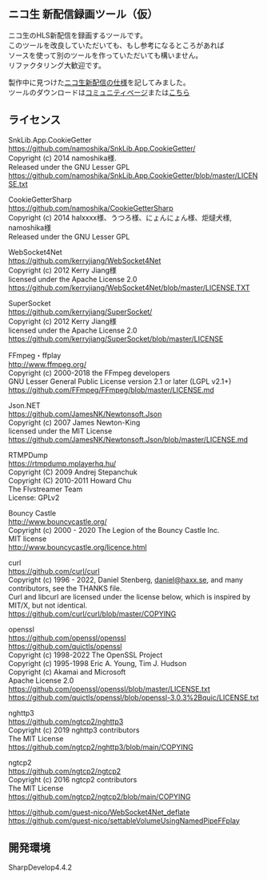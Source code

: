 ## ニコ生 新配信録画ツール（仮）  
  
ニコ生のHLS新配信を録画するツールです。  
このツールを改良していただいても、もし参考になるところがあれば  
ソースを使って別のツールを作っていただいても構いません。  
リファクタリング大歓迎です。  
  
製作中に見つけた[ニコ生新配信の仕様](siyou.md)を記してみました。  
ツールのダウンロードは[コミュニティページ](https://com.nicovideo.jp/community/co2414037)または[こちら](https://guest-nico.github.io/pages/downloads.html)　　

  
## ライセンス  
SnkLib.App.CookieGetter  
<https://github.com/namoshika/SnkLib.App.CookieGetter/>  
Copyright (c) 2014 namoshika様.  
Released under the GNU Lesser GPL  
<https://github.com/namoshika/SnkLib.App.CookieGetter/blob/master/LICENSE.txt>  
  
CookieGetterSharp  
<https://github.com/namoshika/CookieGetterSharp>  
Copyright (c) 2014 halxxxx様、うつろ様、にょんにょん様、炬燵犬様, namoshika様  
Released under the GNU Lesser GPL  
  
WebSocket4Net  
<https://github.com/kerryjiang/WebSocket4Net>  
Copyright (c) 2012 Kerry Jiang様  
licensed under the Apache License 2.0  
<https://github.com/kerryjiang/WebSocket4Net/blob/master/LICENSE.TXT>  
  
SuperSocket  
<https://github.com/kerryjiang/SuperSocket/>  
Copyright (c) 2012 Kerry Jiang様  
licensed under the Apache License 2.0  
<https://github.com/kerryjiang/SuperSocket/blob/master/LICENSE>  
  
FFmpeg・ffplay  
<http://www.ffmpeg.org/>  
Copyright (c) 2000-2018 the FFmpeg developers  
GNU Lesser General Public License version 2.1 or later (LGPL v2.1+)  
<https://github.com/FFmpeg/FFmpeg/blob/master/LICENSE.md>  
  
Json.NET  
<https://github.com/JamesNK/Newtonsoft.Json>  
Copyright (c) 2007 James Newton-King  
licensed under the MIT License  
<https://github.com/JamesNK/Newtonsoft.Json/blob/master/LICENSE.md>  
  
RTMPDump  
<https://rtmpdump.mplayerhq.hu/>  
Copyright (C) 2009 Andrej Stepanchuk  
Copyright (C) 2010-2011 Howard Chu  
The Flvstreamer Team  
License: GPLv2  
  
Bouncy Castle  
<http://www.bouncycastle.org/>  
Copyright (c) 2000 - 2020 The Legion of the Bouncy Castle Inc.  
MIT license  
<http://www.bouncycastle.org/licence.html>  
  
curl  
<https://github.com/curl/curl>  
Copyright (c) 1996 - 2022, Daniel Stenberg, <daniel@haxx.se>, and many  
contributors, see the THANKS file.  
Curl and libcurl are licensed under the license below, which is inspired by MIT/X, but not identical.  
<https://github.com/curl/curl/blob/master/COPYING>  
  
openssl  
<https://github.com/openssl/openssl>  
<https://github.com/quictls/openssl>  
Copyright (c) 1998-2022 The OpenSSL Project  
Copyright (c) 1995-1998 Eric A. Young, Tim J. Hudson  
Copyright (c) Akamai and Microsoft  
Apache License 2.0  
<https://github.com/openssl/openssl/blob/master/LICENSE.txt>  
<https://github.com/quictls/openssl/blob/openssl-3.0.3%2Bquic/LICENSE.txt>  
  
nghttp3  
<https://github.com/ngtcp2/nghttp3>  
Copyright (c) 2019 nghttp3 contributors  
The MIT License  
<https://github.com/ngtcp2/nghttp3/blob/main/COPYING>  
  
ngtcp2  
<https://github.com/ngtcp2/ngtcp2>  
Copyright (c) 2016 ngtcp2 contributors  
The MIT License  
<https://github.com/ngtcp2/ngtcp2/blob/main/COPYING>  
  
<https://github.com/guest-nico/WebSocket4Net_deflate>  
<https://github.com/guest-nico/settableVolumeUsingNamedPipeFFplay>  
  
  
## 開発環境  
SharpDevelop4.4.2  
